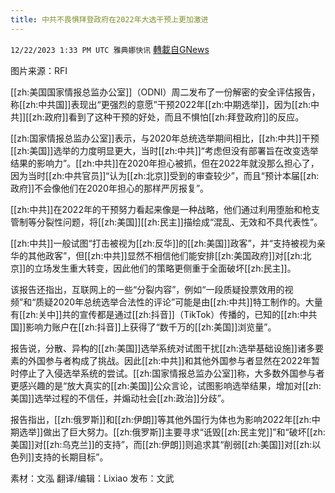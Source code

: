```yaml
---
title: 中共不畏惧拜登政府在2022年大选干预上更加激进
---
```

`12/22/2023 1:33 PM UTC 雅典娜快讯` [轉載自GNews](https://gnews.org/articles/2140760)

图片来源：RFI

[[zh:美国国家情报总监办公室]]（ODNI）周二发布了一份解密的安全评估报告，称[[zh:中共国]]表现出“更强烈的意愿”干预2022年[[zh:中期选举]]，因为[[zh:中共]][[zh:政府]]看到了这种干预的好处，而且不惧怕[[zh:拜登政府]]的反应。

[[zh:国家情报总监办公室]]表示，与2020年总统选举期间相比，[[zh:中共]]干预[[zh:美国]]选举的力度明显更大，当时[[zh:中共]]“考虑但没有部署旨在改变选举结果的影响力”。[[zh:中共]]在2020年担心被抓，但在2022年就没那么担心了，因为当时[[zh:中共官员]]“认为[[zh:北京]]受到的审查较少”，而且“预计本届[[zh:政府]]不会像他们在2020年担心的那样严厉报复”。

[[zh:中共]]在2022年的干预努力看起来像是一种战略，他们通过利用堕胎和枪支管制等分裂性问题，将[[zh:美国]][[zh:民主]]描绘成“混乱、无效和不具代表性”。

[[zh:中共]]一般试图“打击被视为[[zh:反华]]的[[zh:美国]]政客”，并“支持被视为亲华的其他政客”，但[[zh:中共]]显然不相信他们能安排[[zh:美国政府]]对[[zh:北京]]的立场发生重大转变，因此他们的策略更侧重于全面破坏[[zh:民主]]。

该报告还指出，互联网上的一些“分裂内容”，例如“一段质疑投票效用的视频”和“质疑2020年总统选举合法性的评论”可能是由[[zh:中共]]特工制作的。大量有[[zh:关中]]共的宣传都是通过[[zh:抖音]]（TikTok）传播的，已知的[[zh:中共国]]影响力账户在[[zh:抖音]]上获得了“数千万的[[zh:美国]]浏览量”。

报告说，分散、异构的[[zh:美国]]选举系统对试图干扰[[zh:选举基础设施]]诸多要素的外国参与者构成了挑战。因此[[zh:中共]]和其他外国参与者显然在2022年暂时停止了入侵选举系统的尝试。[[zh:国家情报总监办公室]]称，大多数外国参与者更感兴趣的是“放大真实的[[zh:美国]]公众言论，试图影响选举结果，增加对[[zh:美国]]选举过程的不信任，并煽动社会[[zh:政治]]分歧”。

报告指出，[[zh:俄罗斯]]和[[zh:伊朗]]等其他外国行为体也为影响2022年[[zh:中期选举]]做出了巨大努力。[[zh:俄罗斯]]主要寻求“诋毁[[zh:民主党]]”和“破坏[[zh:美国]]对[[zh:乌克兰]]的支持”，而[[zh:伊朗]]则追求其“削弱[[zh:美国]]对[[zh:以色列]]支持的长期目标”。

素材：文泓
翻译/编辑：Lixiao
发布：文武


